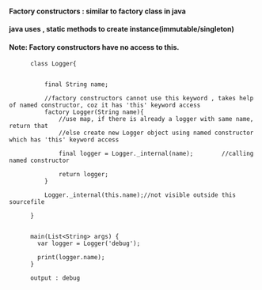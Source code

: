 #### Factory constructors : similar to factory class in java

#### java uses , static methods to create instance(immutable/singleton)

#### Note: Factory constructors have no access to this.


          class Logger{
          
          
              final String name;
              
              //factory constructors cannot use this keyword , takes help of named constructor, coz it has 'this' keyword access
              factory Logger(String name){
                  //use map, if there is already a logger with same name, return that 
                  //else create new Logger object using named constructor which has 'this' keyword access
                  
                  final logger = Logger._internal(name);        //calling named constructor
                  
                  return logger;
              }
              
              Logger._internal(this.name);//not visible outside this sourcefile
          
          }


          main(List<String> args) {
            var logger = Logger('debug');

            print(logger.name);  
          }

          output : debug
